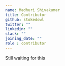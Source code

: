 ```yaml
---
name: Madhuri Shivakumar
title: Contributor
github: stokedowl
twitter: ""
linkedin: ""
slack: ""
joining_date: ""
role : contributor
---
```


Still waiting for this
